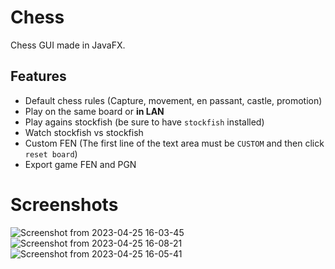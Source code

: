 # Chess
Chess GUI made in JavaFX.
## Features
* Default chess rules (Capture, movement, en passant, castle, promotion)
* Play on the same board or **in LAN**
* Play agains stockfish (be sure to have `stockfish` installed)
* Watch stockfish vs stockfish
* Custom FEN (The first line of the text area must be `CUSTOM` and then click `reset board`)
* Export game FEN and PGN

# Screenshots
![Screenshot from 2023-04-25 16-03-45](https://user-images.githubusercontent.com/61402409/234302478-85bab658-746d-4f33-9dbd-254f0cbc6696.png)
![Screenshot from 2023-04-25 16-08-21](https://user-images.githubusercontent.com/61402409/234303006-de631533-17c7-4278-83a2-58ef16e6c75e.png)
![Screenshot from 2023-04-25 16-05-41](https://user-images.githubusercontent.com/61402409/234302473-74633016-9f7b-476e-b104-803e29a8b10f.png)
